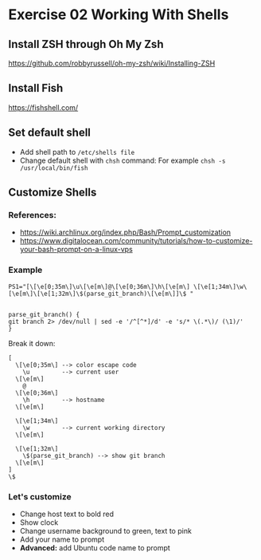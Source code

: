 # Exercise 02 Working With Shells

## Install ZSH through Oh My Zsh
https://github.com/robbyrussell/oh-my-zsh/wiki/Installing-ZSH

## Install Fish
https://fishshell.com/

## Set default shell
- Add shell path to `/etc/shells file`
- Change default shell with `chsh` command: For example `chsh -s /usr/local/bin/fish`

## Customize Shells

### References:
- https://wiki.archlinux.org/index.php/Bash/Prompt_customization
- https://www.digitalocean.com/community/tutorials/how-to-customize-your-bash-prompt-on-a-linux-vps

### Example

```
PS1="[\[\e[0;35m\]\u\[\e[m\]@\[\e[0;36m\]\h\[\e[m\] \[\e[1;34m\]\w\[\e[m\]\[\e[1;32m\]\$(parse_git_branch)\[\e[m\]]\$ "


parse_git_branch() {
git branch 2> /dev/null | sed -e '/^[^*]/d' -e 's/* \(.*\)/ (\1)/'
}
```

Break it down:
```
[
  \[\e[0;35m\] --> color escape code
    \u         --> current user
  \[\e[m\]
    @
  \[\e[0;36m\]
    \h         --> hostname
  \[\e[m\]

  \[\e[1;34m\]
    \w         --> current working directory
  \[\e[m\]

  \[\e[1;32m\]
    \$(parse_git_branch) --> show git branch
  \[\e[m\]
]
\$
```

### Let's customize
- Change host text to bold red
- Show clock
- Change username background to green, text to pink
- Add your name to prompt
- **Advanced:** add Ubuntu code name to prompt
